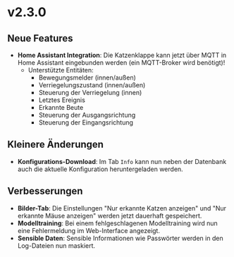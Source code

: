 # v2.3.0

## Neue Features
- **Home Assistant Integration**: Die Katzenklappe kann jetzt über MQTT in Home Assistant eingebunden werden (ein MQTT-Broker wird benötigt)!
  - Unterstützte Entitäten:
    - Bewegungsmelder (innen/außen)
    - Verriegelungszustand (innen/außen)
    - Steuerung der Verriegelung (innen)
    - Letztes Ereignis
    - Erkannte Beute
    - Steuerung der Ausgangsrichtung
    - Steuerung der Eingangsrichtung

## Kleinere Änderungen
- **Konfigurations-Download**: Im Tab `Info` kann nun neben der Datenbank auch die aktuelle Konfiguration heruntergeladen werden.

## Verbesserungen
- **Bilder-Tab**: Die Einstellungen "Nur erkannte Katzen anzeigen" und "Nur erkannte Mäuse anzeigen" werden jetzt dauerhaft gespeichert.
- **Modelltraining**: Bei einem fehlgeschlagenen Modelltraining wird nun eine Fehlermeldung im Web-Interface angezeigt.
- **Sensible Daten**: Sensible Informationen wie Passwörter werden in den Log-Dateien nun maskiert.